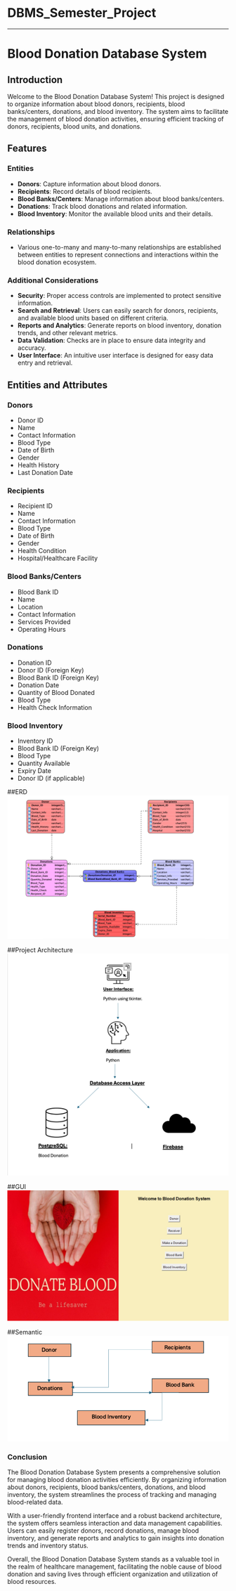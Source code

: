 # DBMS_Semester_Project 

---

# Blood Donation Database System

## Introduction

Welcome to the Blood Donation Database System! This project is designed to organize information about blood donors, recipients, blood banks/centers, donations, and blood inventory. The system aims to facilitate the management of blood donation activities, ensuring efficient tracking of donors, recipients, blood units, and donations.

## Features

### Entities
- **Donors**: Capture information about blood donors.
- **Recipients**: Record details of blood recipients.
- **Blood Banks/Centers**: Manage information about blood banks/centers.
- **Donations**: Track blood donations and related information.
- **Blood Inventory**: Monitor the available blood units and their details.

### Relationships
- Various one-to-many and many-to-many relationships are established between entities to represent connections and interactions within the blood donation ecosystem.

### Additional Considerations
- **Security**: Proper access controls are implemented to protect sensitive information.
- **Search and Retrieval**: Users can easily search for donors, recipients, and available blood units based on different criteria.
- **Reports and Analytics**: Generate reports on blood inventory, donation trends, and other relevant metrics.
- **Data Validation**: Checks are in place to ensure data integrity and accuracy.
- **User Interface**: An intuitive user interface is designed for easy data entry and retrieval.

## Entities and Attributes

### Donors
- Donor ID
- Name
- Contact Information
- Blood Type
- Date of Birth
- Gender
- Health History
- Last Donation Date

### Recipients
- Recipient ID
- Name
- Contact Information
- Blood Type
- Date of Birth
- Gender
- Health Condition
- Hospital/Healthcare Facility

### Blood Banks/Centers
- Blood Bank ID
- Name
- Location
- Contact Information
- Services Provided
- Operating Hours

### Donations
- Donation ID
- Donor ID (Foreign Key)
- Blood Bank ID (Foreign Key)
- Donation Date
- Quantity of Blood Donated
- Blood Type
- Health Check Information

### Blood Inventory
- Inventory ID
- Blood Bank ID (Foreign Key)
- Blood Type
- Quantity Available
- Expiry Date
- Donor ID (if applicable)

##ERD 
![image](https://github.com/Umar-604/DBMS_Semester_Project/blob/main/ER_Diagram.png)

##Project Architecture
![image](https://github.com/Umar-604/DBMS_Semester_Project/blob/main/Project%20architecture.png)

##GUI
![image](https://github.com/Umar-604/DBMS_Semester_Project/blob/main/GUI.jpeg)

##Semantic 
![image](https://github.com/Umar-604/DBMS_Semester_Project/blob/main/Semantic_diagram%20.png)


### Conclusion

The Blood Donation Database System presents a comprehensive solution for managing blood donation activities efficiently. By organizing information about donors, recipients, blood banks/centers, donations, and blood inventory, the system streamlines the process of tracking and managing blood-related data.

With a user-friendly frontend interface and a robust backend architecture, the system offers seamless interaction and data management capabilities. Users can easily register donors, record donations, manage blood inventory, and generate reports and analytics to gain insights into donation trends and inventory status.

Overall, the Blood Donation Database System stands as a valuable tool in the realm of healthcare management, facilitating the noble cause of blood donation and saving lives through efficient organization and utilization of blood resources.

